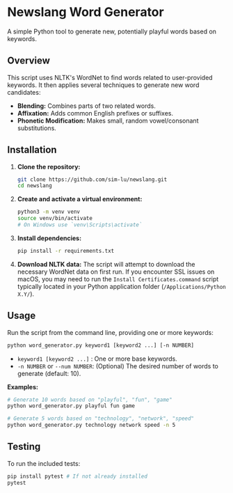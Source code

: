 # Newslang Word Generator

A simple Python tool to generate new, potentially playful words based on keywords.

## Overview

This script uses NLTK's WordNet to find words related to user-provided keywords. It then applies several techniques to generate new word candidates:

*   **Blending:** Combines parts of two related words.
*   **Affixation:** Adds common English prefixes or suffixes.
*   **Phonetic Modification:** Makes small, random vowel/consonant substitutions.

## Installation

1.  **Clone the repository:**
    ```bash
    git clone https://github.com/sim-lu/newslang.git
    cd newslang
    ```
2.  **Create and activate a virtual environment:**
    ```bash
    python3 -m venv venv
    source venv/bin/activate 
    # On Windows use `venv\Scripts\activate`
    ```
3.  **Install dependencies:**
    ```bash
    pip install -r requirements.txt
    ```
4.  **Download NLTK data:** The script will attempt to download the necessary WordNet data on first run. If you encounter SSL issues on macOS, you may need to run the `Install Certificates.command` script typically located in your Python application folder (`/Applications/Python X.Y/`).

## Usage

Run the script from the command line, providing one or more keywords:

```bash
python word_generator.py keyword1 [keyword2 ...] [-n NUMBER]
```

*   `keyword1 [keyword2 ...]` : One or more base keywords.
*   `-n NUMBER` or `--num NUMBER`: (Optional) The desired number of words to generate (default: 10).

**Examples:**

```bash
# Generate 10 words based on "playful", "fun", "game"
python word_generator.py playful fun game

# Generate 5 words based on "technology", "network", "speed"
python word_generator.py technology network speed -n 5
```

## Testing

To run the included tests:

```bash
pip install pytest # If not already installed
pytest
``` 